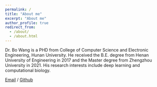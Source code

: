 ```yaml
---
permalink: /
title: "About me"
excerpt: "About me"
author_profile: true
redirect_from: 
  - /about/
  - /about.html
---
```


Dr. Bo Wang is a PHD from College of Computer Science and Electronic Engineering, Hunan University. He received the B.E. degree from Henan University of Engineering in 2017 and the Master degree from Zhengzhou University in 2021. His research interests include deep learning and computational biology.

[Email](mailto:bwang@hnu.edu.cn) / [Github](https://github.com/cs-wangbo) 

